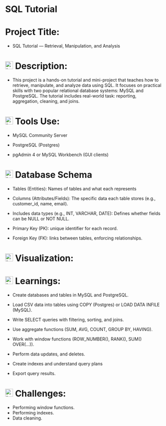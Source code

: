 # SQL Tutorial

# Project Title:
- SQL Tutorial — Retrieval, Manipulation, and Analysis

# <img width="25" height="25" alt="image" src="https://github.com/user-attachments/assets/63687b28-62e0-4a18-b9a7-02efc50dceb5" /> Description:
- This project is a hands-on tutorial and mini-project that teaches how to retrieve, manipulate, and analyze data using SQL. It focuses on practical skills with two popular relational database systems: MySQL and PostgreSQL. The tutorial includes real-world task: reporting, aggregation, cleaning, and joins.

  
# <img width="25" height="25" alt="image" src="https://github.com/user-attachments/assets/26780cf3-4554-4e0a-9701-d7c2fe060223" /> Tools Use:
- MySQL Community Server

- PostgreSQL (Postgres)

- pgAdmin 4 or MySQL Workbench (GUI clients)

# <img width="25" height="25" alt="image" src="https://github.com/user-attachments/assets/9db1e36e-cdfc-434d-9716-3ed124eb3461" /> Database Schema
- Tables (Entities): Names of tables and what each represents

- Columns (Attributes/Fields): The specific data each table stores (e.g., customer_id, name, email).

- Includes data types (e.g., INT, VARCHAR, DATE): Defines whether fields can be NULL or NOT NULL.

- Primary Key (PK): unique identifier for each record.

- Foreign Key (FK): links between tables, enforcing relationships.

# <img width="25" height="25" alt="image" src="https://github.com/user-attachments/assets/993d7e4b-b8fd-4d2c-93ba-01bea864d133" /> Visualization:

# <img width="25" height="25" alt="image" src="https://github.com/user-attachments/assets/f2821bd8-bb52-4edc-919c-0bf6fa2e7233" /> Learnings:
- Create databases and tables in MySQL and PostgreSQL.

- Load CSV data into tables using COPY (Postgres) or LOAD DATA INFILE (MySQL).

- Write SELECT queries with filtering, sorting, and joins.

- Use aggregate functions (SUM, AVG, COUNT, GROUP BY, HAVING).

- Work with window functions (ROW_NUMBER(), RANK(), SUM() OVER(...)).

- Perform data updates, and deletes.

- Create indexes and understand query plans

- Export query results.

# <img width="25" height="25" alt="image" src="https://github.com/user-attachments/assets/db740343-76e3-425d-9991-d39f704abfdc" /> Challenges:
- Performing window functions.
- Performing indexes.
- Data cleaning.

